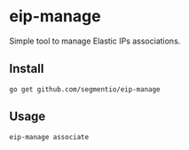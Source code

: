# eip-manage

Simple tool to manage Elastic IPs associations.

## Install

```
go get github.com/segmentio/eip-manage
```

## Usage

```
eip-manage associate
```
